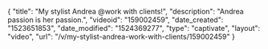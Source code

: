{
    "title": "My stylist Andrea @work with clients!",
    "description": "Andrea passion is her passion.",
    "videoid": "159002459",
    "date_created": "1523651853",
    "date_modified": "1524369277",
    "type": "captivate",
    "layout": "video",
    "url": "\/v\/my-stylist-andrea-work-with-clients\/159002459"
}